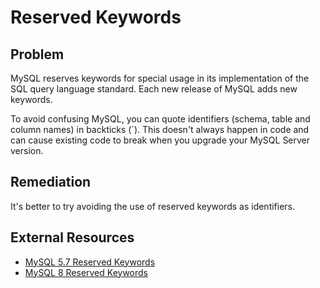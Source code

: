 # Reserved Keywords

## Problem

MySQL reserves keywords for special usage in its implementation of the SQL query language standard.
Each new release of MySQL adds new keywords.

To avoid confusing MySQL, you can quote identifiers (schema, table and column names) in backticks (`).
This doesn't always happen in code and can cause existing code to break when you upgrade your MySQL Server version.

## Remediation

It's better to try avoiding the use of reserved keywords as identifiers.

## External Resources

* [MySQL 5.7 Reserved Keywords](https://dev.mysql.com/doc/refman/5.7/en/keywords.html)
* [MySQL 8 Reserved Keywords](https://dev.mysql.com/doc/refman/8.0/en/keywords.html)